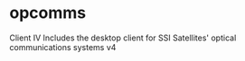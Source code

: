 # opcomms
<head>Client IV</head>
Includes the desktop client for SSI Satellites' optical communications systems v4
